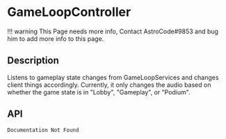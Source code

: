 # GameLoopController

!!! warning
    This Page needs more info, Contact AstroCode#9853 and bug him to add more info to this page.

## Description

Listens to gameplay state changes from GameLoopServices and changes client things accordingly. Currently, it only changes the audio based on whether the game state is in "Lobby", "Gameplay", or "Podium".

## API

    Documentation Not Found
